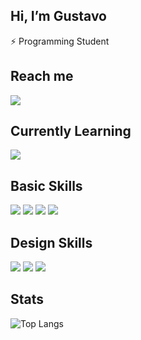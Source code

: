 
 ## Hi, I’m Gustavo
 
⚡ Programming Student
 
## Reach me

<p>
  <a href="mailto:gustavohe.rocha@gmail.com" alt="gmail" target="_blank"> <img src="https://img.shields.io/badge/Gmail-D14836?style=for-the-badge&logo=gmail&logoColor=white"/></a>
  <!--<a href="https://www.behance.net/gustavorochadesign" alt="behance" target="_blank"><img src="https://img.shields.io/badge/Behance-0054F7?style=for-the-badge&logo=behance&logoColor=white"/></a>
  <a href="https://www.linkedin.com/in/gustavorochac" alt="linkedin" target="_blank"><img src="https://img.shields.io/badge/LinkedIn-0077B5?style=for-the-badge&logo=linkedin&logoColor=white"/></a>-->
</p>

## Currently Learning

<p>
  <img src="https://img.shields.io/badge/Python-FFD43B?style=for-the-badge&logo=python&logoColor=blue"/>
</p>

## Basic Skills

<p>
  <img src="https://img.shields.io/badge/HTML5-E34F26?style=for-the-badge&logo=html5&logoColor=white"/>
  <img src="https://img.shields.io/badge/CSS3-1572B6?style=for-the-badge&logo=css3&logoColor=white"/>
  <img src="https://img.shields.io/badge/JavaScript-F7DF1E?style=for-the-badge&logo=javascript&logoColor=black"/>
  <img src="https://img.shields.io/badge/Bootstrap-563D7C?style=for-the-badge&logo=bootstrap&logoColor=white"/>
</p>

## Design Skills

<p>
  <img src="https://img.shields.io/badge/Figma-F24E1E?style=for-the-badge&logo=figma&logoColor=white"/>
  <img src="https://img.shields.io/badge/Adobe%20Photoshop-31A8FF?style=for-the-badge&logo=Adobe%20Photoshop&logoColor=black"/>
  <img src="https://img.shields.io/badge/Adobe%20Illustrator-FF9A00?style=for-the-badge&logo=adobe%20illustrator&logoColor=white"/>
</p>

## Stats

![Top Langs](https://github-readme-stats-sigma-five.vercel.app/api/top-langs/?username=gu-rocha&layout=compact&theme=omni)



<!---
Gu-Rocha/Gu-Rocha is a ✨ special ✨ repository because its `README.md` (this file) appears on your GitHub profile.
You can click the Preview link to take a look at your changes.
--->

